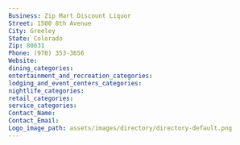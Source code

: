 ```yaml
---
Business: Zip Mart Discount Liquor
Street: 1500 8th Avenue
City: Greeley
State: Colorado
Zip: 80631
Phone: (970) 353-3656
Website: 
dining_categories: 
entertainment_and_recreation_categories: 
lodging_and_event_centers_categories: 
nightlife_categories: 
retail_categories: 
service_categories: 
Contact_Name: 
Contact_Email: 
Logo_image_path: assets/images/directory/directory-default.png
---
```

